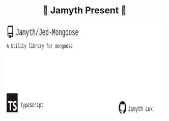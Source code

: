 <!-- built at 11/10/2022, 7:14:19 PM -->
<h1 align="center">
🎉 Jamyth Present 🎉
</h1>
<p align="center">
    <a href="https://github.com/Jamyth/Jed-Mongoose">
        <img width="1000" height="300" src="./readme.svg" />
    </a>
</p>